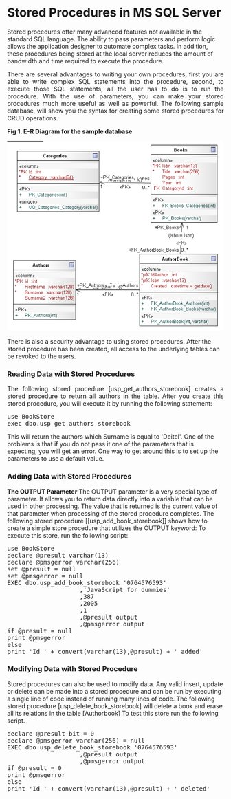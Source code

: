 # Stored Procedures in MS SQL Server
<p>
Stored procedures offer many advanced features not available in the standard SQL language. The ability to pass parameters and perform logic allows the application designer to automate complex tasks. In addition, these procedures being stored at the local server reduces the amount of bandwidth and time required to execute the procedure.
</p>
<p align="justify">
There are several advantages to writing your own procedures, first you are able to write complex SQL statements into the procedure, second, to execute those SQL statements, all the user has to do is to run the procedure.
With the use of parameters, you can make your stored procedures much more useful as well as powerful. The following sample database, will show you the syntax for creating some stored procedures for CRUD operations.
</p>
<div><b>Fig 1. E-R Diagram for the sample database</b></div>
<p>
<img src="images/fig1.png">
</p>
<p>
There is also a security advantage to using stored procedures. After the stored procedure has been created, all access to the underlying tables can be revoked to the users.
</p>
<p>
<h3>Reading Data with Stored Procedures</h3>
<p align="justify">
The following stored procedure [usp_get_authors_storebook] creates a stored procedure to return all authors in the table.
After you create this stored procedure, you will execute it by running the following statement:
</p>
<pre>
use BookStore
exec dbo.usp_get_authors_storebook
</pre>
This will return the authors which Surname is equal to 'Deitel'. One of the problems is that if you do not pass it one of the parameters that is expecting, you will get an error. One way to get around this is to set up the parameters to use a default value.
</p>
<p>
<h3>Adding Data with Stored Procedures</h3>
<b>The OUTPUT Parameter</b>
The OUTPUT parameter is a very special type of parameter. It allows you to return data directly into a variable that can be used in other processing. The value that is returned is the current value of that parameter when processing of the stored procedure completes.
The following stored procedure [[usp_add_book_storebook]] shows how to create a simple store procedure that utilizes the OUTPUT keyword:
To execute this store, run the following script:
</p>
<pre>
use BookStore
declare @presult varchar(13)
declare @pmsgerror varchar(256)
set @presult = null
set @pmsgerror = null
EXEC dbo.usp_add_book_storebook '0764576593'
					,'JavaScript for dummies'
					,387
					,2005
					,1
					,@presult output
					,@pmsgerror output
if @presult = null
print @pmsgerror
else
print 'Id ' + convert(varchar(13),@presult) + ' added'
</pre>
<p>
<h3>Modifying Data with Stored Procedure</h3>
Stored procedures can also be used to modify data. Any valid insert, update or delete can be made into a stored procedure and can be run by executing a single line of code instead of running many lines of code.
The following stored procedure [usp_delete_book_storebook] will delete a book and erase all its relations in the table [Authorbook]
To test this store run the following script.
<pre>
declare @presult bit = 0
declare @pmsgerror varchar(256) = null
EXEC dbo.usp_delete_book_storebook '0764576593'
					,@presult output
					,@pmsgerror output
if @presult = 0
print @pmsgerror
else
print 'Id ' + convert(varchar(13),@presult) + ' deleted'
</pre>
</p>
